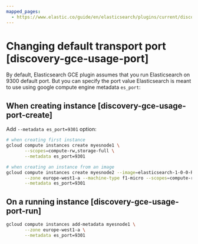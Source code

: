 ```yaml
---
mapped_pages:
  - https://www.elastic.co/guide/en/elasticsearch/plugins/current/discovery-gce-usage-port.html
---
```


# Changing default transport port [discovery-gce-usage-port]

By default, Elasticsearch GCE plugin assumes that you run Elasticsearch on 9300 default port. But you can specify the port value Elasticsearch is meant to use using google compute engine metadata `es_port`:

## When creating instance [discovery-gce-usage-port-create]

Add `--metadata es_port=9301` option:

```sh
# when creating first instance
gcloud compute instances create myesnode1 \
       --scopes=compute-rw,storage-full \
       --metadata es_port=9301

# when creating an instance from an image
gcloud compute instances create myesnode2 --image=elasticsearch-1-0-0-RC1 \
       --zone europe-west1-a --machine-type f1-micro --scopes=compute-rw \
       --metadata es_port=9301
```


## On a running instance [discovery-gce-usage-port-run]

```sh
gcloud compute instances add-metadata myesnode1 \
       --zone europe-west1-a \
       --metadata es_port=9301
```


